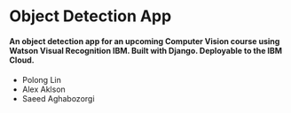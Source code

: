 # Object Detection App

#### An object detection app for an upcoming Computer Vision course using Watson Visual Recognition IBM. Built with Django. Deployable to the IBM Cloud.

####
- Polong Lin
- Alex Aklson
- Saeed Aghabozorgi
